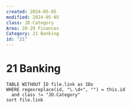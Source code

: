 ```yaml
---
created: 2024-05-05
modified: 2024-05-05
class: JD.Category
Area: 20-29 Finances
Category: 21 Banking
id: "21"
---
```


# 21 Banking

```dataview
TABLE WITHOUT ID file.link as IDs
WHERE regexreplace(id, "\.\d+", "") = this.id
  and class != "JD.Category"
sort file.link
```
